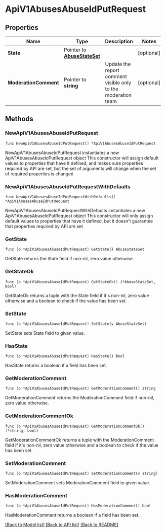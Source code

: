 # ApiV1AbusesAbuseIdPutRequest

## Properties

Name | Type | Description | Notes
------------ | ------------- | ------------- | -------------
**State** | Pointer to [**AbuseStateSet**](AbuseStateSet.md) |  | [optional] 
**ModerationComment** | Pointer to **string** | Update the report comment visible only to the moderation team | [optional] 

## Methods

### NewApiV1AbusesAbuseIdPutRequest

`func NewApiV1AbusesAbuseIdPutRequest() *ApiV1AbusesAbuseIdPutRequest`

NewApiV1AbusesAbuseIdPutRequest instantiates a new ApiV1AbusesAbuseIdPutRequest object
This constructor will assign default values to properties that have it defined,
and makes sure properties required by API are set, but the set of arguments
will change when the set of required properties is changed

### NewApiV1AbusesAbuseIdPutRequestWithDefaults

`func NewApiV1AbusesAbuseIdPutRequestWithDefaults() *ApiV1AbusesAbuseIdPutRequest`

NewApiV1AbusesAbuseIdPutRequestWithDefaults instantiates a new ApiV1AbusesAbuseIdPutRequest object
This constructor will only assign default values to properties that have it defined,
but it doesn't guarantee that properties required by API are set

### GetState

`func (o *ApiV1AbusesAbuseIdPutRequest) GetState() AbuseStateSet`

GetState returns the State field if non-nil, zero value otherwise.

### GetStateOk

`func (o *ApiV1AbusesAbuseIdPutRequest) GetStateOk() (*AbuseStateSet, bool)`

GetStateOk returns a tuple with the State field if it's non-nil, zero value otherwise
and a boolean to check if the value has been set.

### SetState

`func (o *ApiV1AbusesAbuseIdPutRequest) SetState(v AbuseStateSet)`

SetState sets State field to given value.

### HasState

`func (o *ApiV1AbusesAbuseIdPutRequest) HasState() bool`

HasState returns a boolean if a field has been set.

### GetModerationComment

`func (o *ApiV1AbusesAbuseIdPutRequest) GetModerationComment() string`

GetModerationComment returns the ModerationComment field if non-nil, zero value otherwise.

### GetModerationCommentOk

`func (o *ApiV1AbusesAbuseIdPutRequest) GetModerationCommentOk() (*string, bool)`

GetModerationCommentOk returns a tuple with the ModerationComment field if it's non-nil, zero value otherwise
and a boolean to check if the value has been set.

### SetModerationComment

`func (o *ApiV1AbusesAbuseIdPutRequest) SetModerationComment(v string)`

SetModerationComment sets ModerationComment field to given value.

### HasModerationComment

`func (o *ApiV1AbusesAbuseIdPutRequest) HasModerationComment() bool`

HasModerationComment returns a boolean if a field has been set.


[[Back to Model list]](../README.md#documentation-for-models) [[Back to API list]](../README.md#documentation-for-api-endpoints) [[Back to README]](../README.md)


